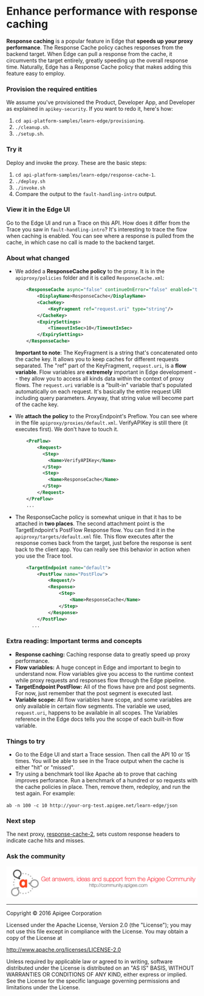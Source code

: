 # Enhance performance with response caching

**Response caching** is a popular feature in Edge that **speeds up your proxy performance**. The Response Cache policy caches responses from the backend target. When Edge can pull a response from the cache, it circumvents the target entirely, greatly speeding up the overall response time. Naturally, Edge has a Response Cache policy that makes adding this feature easy to employ. 


### Provision the required entities

We assume you've provisioned the Product, Developer App, and Developer as explained in `apikey-security`. If you want to redo it, here's how:

1. `cd api-platform-samples/learn-edge/provisioning`.
2. `./cleanup.sh`.
3. `./setup.sh`.

### Try it

Deploy and invoke the proxy. These are the basic steps:

1. `cd api-platform-samples/learn-edge/response-cache-1`.
2. `./deploy.sh`
3. `./invoke.sh`
4. Compare the output to the `fault-handling-intro` output. 

### View it in the Edge UI

Go to the Edge UI and run a Trace on this API. How does it differ from the Trace you saw in `fault-handling-intro`? It's interesting to trace the flow when caching is enabled. You can see where a response is pulled from the cache, in which case no call is made to the backend target. 

### About what changed

* We added a **ResponseCache policy** to the proxy. It is in the `apiproxy/policies` folder and it is called `ResponseCache.xml`:

    ```xml
        <ResponseCache async="false" continueOnError="false" enabled="true" name="ResponseCache">
            <DisplayName>ResponseCache</DisplayName>
            <CacheKey>
                <KeyFragment ref="request.uri" type="string"/>
            </CacheKey>
            <ExpirySettings>
                <TimeoutInSec>10</TimeoutInSec>
            </ExpirySettings>
        </ResponseCache>
    ```

    **Important to note**: The KeyFragment is a string that's concatenated onto the cache key. It allows you to keep caches for different requests separated. The "ref" part of the KeyFragment, `request.uri`, is a **flow variable**. Flow variables are **extremely** important in Edge development -- they allow you to access all kinds data within the context of proxy flows. The `request.uri` variable is a "built-in" variable that's populated automatically on each request. It's basically the entire request URI including query parameters. Anyway, that string value will become part of the cache key.

* We **attach the policy** to the ProxyEndpoint's Preflow. You can see where in the file `apiproxy/proxies/default.xml`. VerifyAPIKey is still there (it executes first). We don't have to touch it. 

    ```xml
        <PreFlow>
            <Request>
              <Step>
                <Name>VerifyAPIKey</Name>
              </Step>
              <Step>
                <Name>ResponseCache</Name>
              </Step>
            </Request>
        </PreFlow>
        ...
    ```

* The ResponseCache policy is somewhat unique in that it has to be attached in **two places**. The second attachment point is the TargetEndpoint's PostFlow Response flow. You can find it in the `apiproxy/targets/default.xml` file. This flow executes after the response comes back from the target, just before the response is sent back to the client app. You can really see this behavior in action when you use the Trace tool. 

    ```xml
        <TargetEndpoint name="default">
            <PostFlow name="PostFlow">
                <Request/>
                <Response>
                    <Step>
                        <Name>ResponseCache</Name>
                    </Step>
                </Response>
            </PostFlow>
          ...
    ```

### Extra reading: Important terms and concepts

* **Response caching:** Caching response data to greatly speed up proxy performance. 
* **Flow variables:** A huge concept in Edge and important to begin to understand now. Flow variables give you access to the runtime context while proxy requests and responses flow through the Edge pipeline. 
* **TargetEndpoint PostFlow:** All of the flows have pre and post segments. For now, just remember that the post segment is executed last. 
* **Variable scope:** All flow variables have scope, and some variables are only available in certain flow segments. The variable we used, `request.uri`, happens to be available in all scopes. The Variables reference in the Edge docs tells you the scope of each built-in flow variable. 

### Things to try

* Go to the Edge UI and start a Trace session. Then call the API 10 or 15 times. You will be able to see in the Trace output when the cache is either "hit" or "missed". 
* Try using a benchmark tool like Apache ab to prove that caching improves perforance. Run a benchmark of a hundred or so requests with the cache policies in place. Then, remove them, redeploy, and run the test again. For example:

`ab -n 100 -c 10 http://your-org-test.apigee.net/learn-edge/json`


### Next step

The next proxy, [response-cache-2](../response-cache-2/README.md), sets custom response headers to indicate cache hits and misses.

### Ask the community

[![alt text](../../images/apigee-community.png "Apigee Community is a great place to ask questions and find answers about developing API proxies. ")](https://community.apigee.com?via=github)

---

Copyright © 2016 Apigee Corporation

Licensed under the Apache License, Version 2.0 (the "License"); you may not use
this file except in compliance with the License. You may obtain a copy
of the License at

http://www.apache.org/licenses/LICENSE-2.0

Unless required by applicable law or agreed to in writing, software
distributed under the License is distributed on an "AS IS" BASIS,
WITHOUT WARRANTIES OR CONDITIONS OF ANY KIND, either express or implied.
See the License for the specific language governing permissions and
limitations under the License.
